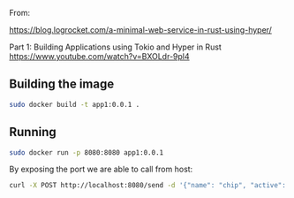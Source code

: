 
From:

https://blog.logrocket.com/a-minimal-web-service-in-rust-using-hyper/

Part 1: Building Applications using Tokio and Hyper in Rust<br>
https://www.youtube.com/watch?v=BXOLdr-9pl4

## Building the image

```sh
sudo docker build -t app1:0.0.1 .
```

## Running

```sh
sudo docker run -p 8080:8080 app1:0.0.1
```

By exposing the port we are able to call from host:

```sh
curl -X POST http://localhost:8080/send -d '{"name": "chip", "active": true }'
```
